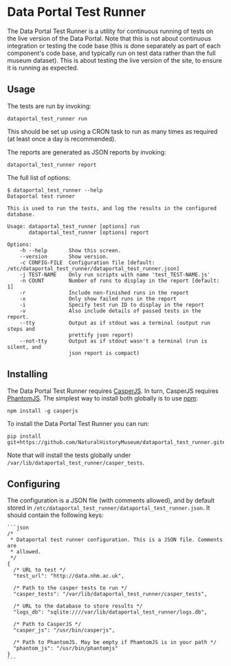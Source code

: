 Data Portal Test Runner
=======================

The Data Portal Test Runner is a utility for continuous running of tests on the live version of the Data Portal. Note that this is not about continuous integration or testing the code base (this is done separately as part of each component's code base, and typically run on test data rather than the full museum dataset). This is about testing the live version of the site, to ensure it is running as expected.

Usage
-----

The tests are run by invoking:

    dataportal_test_runner run

This should be set up using a CRON task to run as many times as required (at 
least once a day is recommended).

The reports are generated as JSON reports by invoking:

    dataportal_test_runner report

The full list of options:

    $ dataportal_test_runner --help
    Dataportal test runner
    
    This is used to run the tests, and log the results in the configured database.
    
    Usage: dataportal_test_runner [options] run
           dataportal_test_runner [options] report
    
    Options:
        -h --help       Show this screen.
        --version       Show version.
        -c CONFIG-FILE  Configuration file [default: /etc/dataportal_test_runner/dataportal_test_runner.json]
        -j TEST-NAME    Only run scripts with name 'test_TEST-NAME.js'
        -n COUNT        Number of runs to display in the report [default: 1]
        -r              Include non-finished runs in the report
        -x              Only show failed runs in the report
        -i              Specify test run ID to display in the report
        -v              Also include details of passed tests in the report.
        --tty           Output as if stdout was a terminal (output run steps and
                        prettify json report)
        --not-tty       Output as if stdout wasn't a terminal (run is silent, and
                        json report is compact)

Installing
----------
The Data Portal Test Runner requires [CasperJS](http://casperjs.org). In turn,
CasperJS requires [PhantomJS](http://phantomjs). The simplest way to install
both globally is to use [npm](http://npmjs.org):

    npm install -g casperjs
    
To install the Data Portal Test Runner you can run:

    pip install git+https://github.com/NaturalHistoryMuseum/dataportal_test_runner.git#egg=dataportal_test_runner

Note that will install the tests globally under `/var/lib/dataportal_test_runner/casper_tests`.  
    
Configuring
-----------

The configuration is a JSON file (with comments allowed), and by default stored
in `/etc/dataportal_test_runner/dataportal_test_runner.json`. It should contain
the following keys:

    ```json
    /*
     * Dataportal test runner configuration. This is a JSON file. Comments are
     * allowed.
     */
    {
      /* URL to test */
      "test_url": "http://data.nhm.ac.uk",
    
      /* Path to the casper tests to run */
      "casper_tests": "/var/lib/dataportal_test_runner/casper_tests",
    
      /* URL to the database to store results */
      "logs_db": "sqlite:////var/lib/dataportal_test_runner/logs.db",
    
      /* Path to CasperJS */
      "casper_js": "/usr/bin/casperjs",
    
      /* Path to PhantomJS. May be empty if PhamtomJS is in your path */
      "phantom_js": "/usr/bin/phantomjs"
    }
    ```